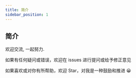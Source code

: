 ```yaml
---
title: 简介
sidebar_position: 1
---
```


## 简介

欢迎交流, 一起努力.

如果有任何疑问或错误，欢迎在 issues 进行提问或给予修正意见

如果喜欢或对你有所帮助，欢迎 Star，对我是一种鼓励和推进 😀
